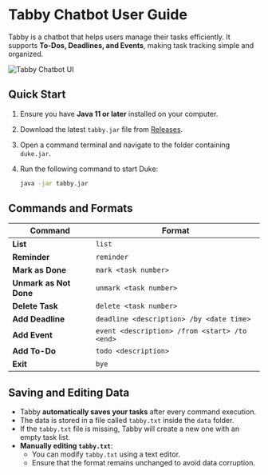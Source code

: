 # Tabby Chatbot User Guide

Tabby is a chatbot that helps users manage their tasks efficiently. It supports **To-Dos, Deadlines, and Events**, making task tracking simple and organized.

![Tabby Chatbot UI](Ui.png)

## Quick Start

1. Ensure you have **Java 11 or later** installed on your computer.
2. Download the latest `tabby.jar` file from [Releases](https://github.com/varsha13152/ip/releases).
3. Open a command terminal and navigate to the folder containing `duke.jar`.
4. Run the following command to start Duke:
   
   ```sh
   java -jar tabby.jar

## Commands and Formats

| **Command**  | **Format** |
|-------------|-----------------------------------------|
| **List** | `list` |
| **Reminder** | `reminder` |
| **Mark as Done** | `mark <task number>` |
| **Unmark as Not Done** | `unmark <task number>` |
| **Delete Task** | `delete <task number>` |
| **Add Deadline** | `deadline <description> /by <date time>` |
| **Add Event** | `event <description> /from <start> /to <end>` |
| **Add To-Do** | `todo <description>` |
| **Exit** | `bye` |

## Saving and Editing Data
- Tabby **automatically saves your tasks** after every command execution.
- The data is stored in a file called `tabby.txt` inside the `data` folder.
- If the `tabby.txt` file is missing, Tabby will create a new one with an empty task list.
- **Manually editing `tabby.txt`**:
  - You can modify `tabby.txt` using a text editor.
  - Ensure that the format remains unchanged to avoid data corruption.

